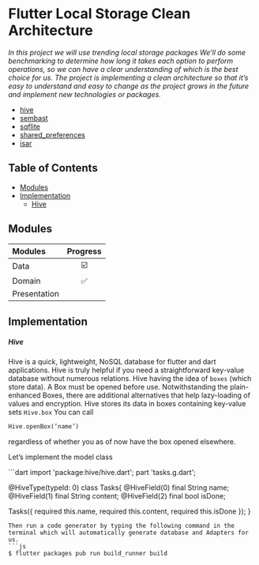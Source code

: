 # Flutter Local Storage Clean Architecture

<i> In this project we will use trending local storage packages We’ll do some benchmarking to determine how long it takes each option to perform operations, so we can have a clear understanding of which is the best choice for us. 
The project is implementing  a clean architecture so that it’s easy to understand and easy to change as the project grows in the future and implement new technologies or packages.
</i>
- [hive](https://pub.dev/packages/hive)
- [sembast](https://pub.dev/packages/sembast)
- [sqflite](https://pub.dev/packages/sqflite)
- [shared_preferences](https://pub.dev/packages/shared_preferences)
- [isar](https://pub.dev/packages/isar)

## Table of Contents
- [Modules](#modules)
- [Implementation](#implementation)
  - [Hive](#hive)

## Modules
| Modules       | Progress   |
| :----------   | :-------:  |
| Data          |    ☑️     | 
| Domain        |    ✅     |
| Presentation  |            |

## Implementation
##### Hive
Hive is a quick, lightweight, NoSQL database for flutter and dart applications. Hive is truly helpful if you need a straightforward key-value database without numerous relations.
Hive having the idea of `boxes` (which store data). A Box must be opened before use. Notwithstanding the plain-enhanced Boxes, there are additional alternatives that help lazy-loading of values and encryption.
Hive stores its data in boxes containing key-value sets `Hive.box`
You can call 
```dart
Hive.openBox(‘name’) 
```
regardless of whether you as of now have the box opened elsewhere.
<p>Let’s implement the model class</p> 
```dart
import 'package:hive/hive.dart';
part 'tasks.g.dart';

@HiveType(typeId: 0)
class Tasks{
  @HiveField(0)
  final String name;
  @HiveField(1)
  final String content;
  @HiveField(2)
  final bool isDone;

   Tasks({
    required this.name,
    required this.content,
    required this.isDone
  });
}
```
Then run a code generator by typing the following command in the terminal which will automatically generate database and Adapters for us.
```js
$ flutter packages pub run build_runner build
```

